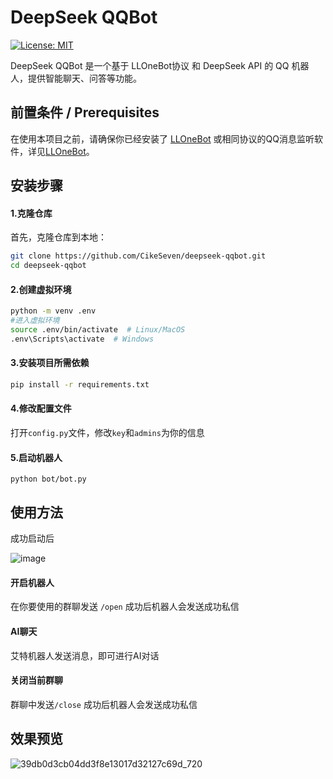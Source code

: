 # DeepSeek QQBot

[![License: MIT](https://img.shields.io/badge/License-MIT-yellow.svg)](https://opensource.org/licenses/MIT)

DeepSeek QQBot 是一个基于 LLOneBot协议 和 DeepSeek API 的 QQ 机器人，提供智能聊天、问答等功能。
## 前置条件 / Prerequisites

在使用本项目之前，请确保你已经安装了 [LLOneBot](https://github.com/LLOneBot/LLOneBot) 或相同协议的QQ消息监听软件，详见[LLOneBot](https://github.com/LLOneBot/LLOneBot)。

## 安装步骤

#### 1.克隆仓库

首先，克隆仓库到本地：

```bash
git clone https://github.com/CikeSeven/deepseek-qqbot.git
cd deepseek-qqbot
```
#### 2.创建虚拟环境
```bash
python -m venv .env
#进入虚拟环境
source .env/bin/activate  # Linux/MacOS
.env\Scripts\activate  # Windows
```
#### 3.安装项目所需依赖
```bash
pip install -r requirements.txt
```
#### 4.修改配置文件
打开`config.py`文件，修改`key`和`admins`为你的信息
#### 5.启动机器人
```
python bot/bot.py
```

## 使用方法
成功启动后

![image](https://github.com/user-attachments/assets/33d1584c-e349-4fd5-9c6f-e90aed0de832)

#### 开启机器人
在你要使用的群聊发送 `/open` 
成功后机器人会发送成功私信

#### AI聊天
艾特机器人发送消息，即可进行AI对话

#### 关闭当前群聊
群聊中发送`/close`
成功后机器人会发送成功私信

## 效果预览

![39db0d3cb04dd3f8e13017d32127c69d_720](https://github.com/user-attachments/assets/f6839acf-f99e-4308-900f-635c6cd27082)

